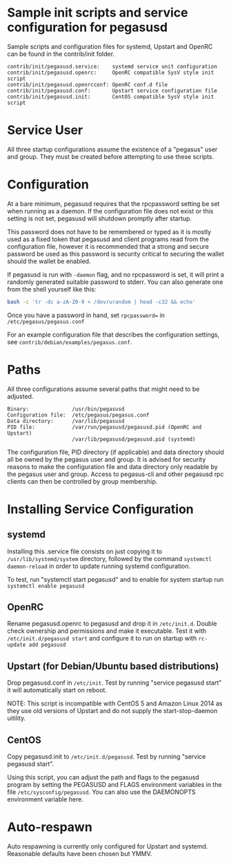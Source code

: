 # Sample init scripts and service configuration for pegasusd

Sample scripts and configuration files for systemd, Upstart and OpenRC
can be found in the contrib/init folder.

    contrib/init/pegasusd.service:    systemd service unit configuration
    contrib/init/pegasusd.openrc:     OpenRC compatible SysV style init script
    contrib/init/pegasusd.openrcconf: OpenRC conf.d file
    contrib/init/pegasusd.conf:       Upstart service configuration file
    contrib/init/pegasusd.init:       CentOS compatible SysV style init script

# Service User

All three startup configurations assume the existence of a "pegasus" user
and group.  They must be created before attempting to use these scripts.

# Configuration

At a bare minimum, pegasusd requires that the rpcpassword setting be set
when running as a daemon.  If the configuration file does not exist or this
setting is not set, pegasusd will shutdown promptly after startup.

This password does not have to be remembered or typed as it is mostly used
as a fixed token that pegasusd and client programs read from the configuration
file, however it is recommended that a strong and secure password be used
as this password is security critical to securing the wallet should the
wallet be enabled.

If pegasusd is run with `-daemon` flag, and no rpcpassword is set, it will
print a randomly generated suitable password to stderr.  You can also
generate one from the shell yourself like this:

```bash
bash -c 'tr -dc a-zA-Z0-9 < /dev/urandom | head -c32 && echo'
```

Once you have a password in hand, set `rpcpassword=` in `/etc/pegasus/pegasus.conf`

For an example configuration file that describes the configuration settings,
see `contrib/debian/examples/pegasus.conf`.

# Paths

All three configurations assume several paths that might need to be adjusted.
```
Binary:              /usr/bin/pegasusd
Configuration file:  /etc/pegasus/pegasus.conf
Data directory:      /var/lib/pegasusd
PID file:            /var/run/pegasusd/pegasusd.pid (OpenRC and Upstart)
                     /var/lib/pegasusd/pegasusd.pid (systemd)
```
The configuration file, PID directory (if applicable) and data directory
should all be owned by the pegasus user and group.  It is advised for security
reasons to make the configuration file and data directory only readable by the
pegasus user and group.  Access to pegasus-cli and other pegasusd rpc clients
can then be controlled by group membership.

# Installing Service Configuration

## systemd

Installing this .service file consists on just copying it to
`/usr/lib/systemd/system` directory, followed by the command
`systemctl daemon-reload` in order to update running systemd configuration.

To test, run "systemctl start pegasusd" and to enable for system startup run
`systemctl enable pegasusd`

## OpenRC

Rename pegasusd.openrc to pegasusd and drop it in `/etc/init.d`.  Double
check ownership and permissions and make it executable.  Test it with
`/etc/init.d/pegasusd start` and configure it to run on startup with
`rc-update add pegasusd`

## Upstart (for Debian/Ubuntu based distributions)

Drop pegasusd.conf in `/etc/init`.  Test by running "service pegasusd start"
it will automatically start on reboot.

NOTE: This script is incompatible with CentOS 5 and Amazon Linux 2014 as they
use old versions of Upstart and do not supply the start-stop-daemon uitility.

## CentOS

Copy pegasusd.init to `/etc/init.d/pegasusd`. Test by running "service pegasusd start".

Using this script, you can adjust the path and flags to the pegasusd program by
setting the PEGASUSD and FLAGS environment variables in the file
`/etc/sysconfig/pegasusd`. You can also use the DAEMONOPTS environment variable here.

# Auto-respawn

Auto respawning is currently only configured for Upstart and systemd.
Reasonable defaults have been chosen but YMMV.
